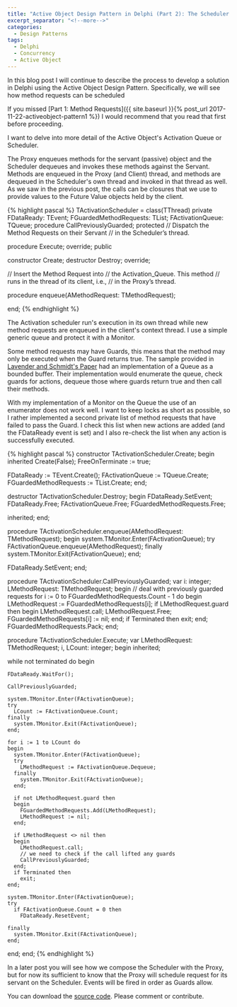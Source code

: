 ```yaml
---
title: "Active Object Design Pattern in Delphi (Part 2): The Scheduler (Activation Queue)"
excerpt_separator: "<!--more-->"
categories:
  - Design Patterns
tags:
  - Delphi  
  - Concurrency
  - Active Object
---
```


In this blog post I will continue to describe the process to develop a solution in Delphi using the Active Object Design Pattern. Specifically, we will see how method requests can be scheduled

<!--more-->
If you missed [Part 1: Method Requests]({{ site.baseurl }}{% post_url 2017-11-22-activeobject-pattern1 %}) I would recommend that you read that first before proceeding.

I want to delve into more detail of the Active Object's Activation Queue or Scheduler.

The Proxy enqueues methods for the servant (passive) object and the Scheduler dequeues and invokes these methods against the Servant. Methods are enqueued in the Proxy (and Client) thread, and methods are dequeued in the Scheduler's own thread and invoked in that thread as well. As we saw in the previous post, the calls can be closures that we use to provide values to the Future Value objects held by the client.

{% highlight pascal %}
TActivationScheduler = class(TThread)
private
  FDataReady: TEvent;
  FGuardedMethodRequests: TList<TMethodRequest>;
  FActivationQueue: TQueue<TMethodRequest>;
  procedure CallPreviouslyGuarded;
protected
  // Dispatch the Method Requests on their Servant
  // in the Scheduler’s thread.

  procedure Execute; override;
public

  constructor Create;
  destructor Destroy; override;

  // Insert the Method Request into
  // the Activation_Queue. This method
  // runs in the thread of its client, i.e.,
  // in the Proxy’s thread.

  procedure enqueue(AMethodRequest: TMethodRequest);

end;
{% endhighlight %}

The Activation scheduler run's execution in its own thread while new method requests are enqueued in the client's context thread. I use a simple generic queue and protect it with a Monitor.

Some method requests may have Guards, this means that the method may only be executed when the Guard returns true. The sample provided in [Lavender and Schmidt's Paper](http://www.cs.wustl.edu/~schmidt/PDF/Act-Obj.pdf) had an implementation of a Queue as a bounded buffer. Their implementation would enumerate the queue, check guards for actions, dequeue those where guards return true and then call their methods.

With my implementation of a Monitor on the Queue the use of an enumerator does not work well. I want to keep locks as short as possible, so I rather implemented a second private list of method requests that have failed to pass the Guard.  I check this list when new actions are added (and the FDataReady event is set) and I also re-check the list when any action is successfully executed.

{% highlight pascal %}
constructor TActivationScheduler.Create;
begin
  inherited Create(False);
  FreeOnTerminate := true;

  FDataReady := TEvent.Create();
  FActivationQueue := TQueue<TMethodRequest>.Create;
  FGuardedMethodRequests := TList<TMethodRequest>.Create;
end;

destructor TActivationScheduler.Destroy;
begin
  FDataReady.SetEvent;
  FDataReady.Free;
  FActivationQueue.Free;
  FGuardedMethodRequests.Free;

  inherited;
end;

procedure TActivationScheduler.enqueue(AMethodRequest: TMethodRequest);
begin
  system.TMonitor.Enter(FActivationQueue);
  try
    FActivationQueue.enqueue(AMethodRequest);
  finally
    system.TMonitor.Exit(FActivationQueue);
  end;

  FDataReady.SetEvent;
end;

procedure TActivationScheduler.CallPreviouslyGuarded;
var
  i: integer;
  LMethodRequest: TMethodRequest;
begin
  // deal with previously guarded requests
  for i := 0 to FGuardedMethodRequests.Count - 1 do
  begin
    LMethodRequest := FGuardedMethodRequests[i];
    if LMethodRequest.guard then
    begin
      LMethodRequest.call;
      LMethodRequest.Free;
      FGuardedMethodRequests[i] := nil;
    end;
    if Terminated then
      exit;
  end;
  FGuardedMethodRequests.Pack;
end;

procedure TActivationScheduler.Execute;
var
  LMethodRequest: TMethodRequest;
  i, LCount: integer;
begin
  inherited;

  while not terminated do
  begin

    FDataReady.WaitFor();

    CallPreviouslyGuarded;

    system.TMonitor.Enter(FActivationQueue);
    try
      LCount := FActivationQueue.Count;
    finally
      system.TMonitor.Exit(FActivationQueue);
    end;

    for i := 1 to LCount do
    begin
      system.TMonitor.Enter(FActivationQueue);
      try
        LMethodRequest := FActivationQueue.Dequeue;
      finally
        system.TMonitor.Exit(FActivationQueue);
      end;

      if not LMethodRequest.guard then
      begin
        FGuardedMethodRequests.Add(LMethodRequest);
        LMethodRequest := nil;
      end;

      if LMethodRequest <> nil then
      begin
        LMethodRequest.call;
        // we need to check if the call lifted any guards
        CallPreviouslyGuarded;
      end;
      if Terminated then
        exit;
    end;

    system.TMonitor.Enter(FActivationQueue);
    try
      if FActivationQueue.Count = 0 then
        FDataReady.ResetEvent;

    finally
      system.TMonitor.Exit(FActivationQueue);
    end;
  end;
end;
{% endhighlight %}

In a later post you will see how we compose the Scheduler with the Proxy, but for now its sufficient to know that the Proxy will schedule request for its servant on the Scheduler. Events will be fired in order as Guards allow.

You can download the [source code](https://github.com/schellingerhout/active-object-delphi). Please comment or contribute.
